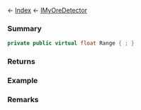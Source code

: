 ← [Index](Api-Index) ← [IMyOreDetector](Sandbox.ModAPI.Ingame.IMyOreDetector)

### Summary

```csharp
private public virtual float Range { ; }
```

### Returns

### Example

### Remarks


